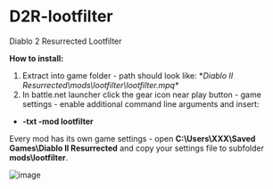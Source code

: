 # D2R-lootfilter
Diablo 2 Resurrected Lootfilter

**How to install:**
1. Extract into game folder - path should look like: **Diablo II Resurrected\mods\lootfilter\lootfilter.mpq\**
2. In battle.net launcher click the gear icon near play button - game settings - enable additional command line arguments and insert: 
* **-txt -mod lootfilter**

Every mod has its own game settings - open **C:\Users\XXX\Saved Games\Diablo II Resurrected** and copy your settings file to subfolder **mods\lootfilter**.

![image](https://user-images.githubusercontent.com/17107410/197287432-bebfc5b3-7380-4ed6-8b17-9a43bd83fae6.png)
